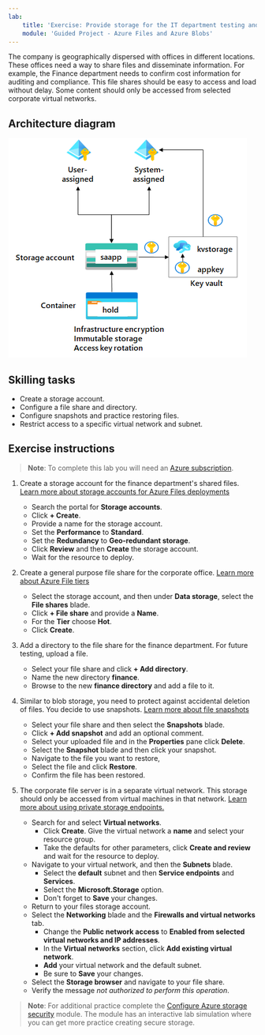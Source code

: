 ```yaml
---
lab:
    title: 'Exercise: Provide storage for the IT department testing and training'
    module: 'Guided Project - Azure Files and Azure Blobs'
---
```


The company is geographically dispersed with offices in different locations.  These offices need a way to share files and disseminate information. For example, the Finance department needs to confirm cost information for auditing and compliance. This file shares should be easy to access and load without delay. Some content should only be accessed from selected corporate virtual networks.


## Architecture diagram

![Diagram with a storage account, file share, and directory](../Media/task_04.png)

## Skilling tasks
- Create a storage account. 
- Configure a file share and directory. 
- Configure snapshots and practice restoring files. 
- Restrict access to a specific virtual network and subnet. 

## Exercise instructions

>**Note**: To complete this lab you will need an [Azure subscription](https://azure.microsoft.com/free/).

1. Create a storage account for the finance department's shared files.  [Learn more about storage accounts for Azure Files deployments](https://learn.microsoft.com/azure/storage/files/storage-files-planning#management-concepts)

    - Search the portal for **Storage accounts**. 
    - Click **+ Create**. 
    - Provide a name for the storage account. 
    - Set the **Performance** to **Standard**.  
    - Set the **Redundancy** to **Geo-redundant storage**.
    - Click **Review** and then **Create** the storage account.
    - Wait for the resource to deploy. 

1. Create a general purpose file share for the corporate office. [Learn more about Azure File tiers](https://learn.microsoft.com/azure/storage/files/storage-files-planning#storage-tiers)

    - Select the storage account, and then under **Data storage**, select the **File shares** blade. 
    - Click **+ File share** and provide a **Name**.
    - For the **Tier** choose **Hot**. 
    - Click **Create**. 


1. Add a directory to the file share for the finance department. For future testing, upload a file. 

    - Select your file share and click **+ Add directory**. 
    - Name the new directory **finance**.
    - Browse to the new **finance directory** and add a file to it. 

1. Similar to blob storage, you need to protect against accidental deletion of files. You decide to use snapshots. [Learn more about file snapshots](https://learn.microsoft.com/azure/storage/files/storage-snapshots-files)
    
    - Select your file share and then select the **Snapshots** blade. 
    - Click **+ Add snapshot** and add an optional comment. 
    - Select your uploaded file and in the **Properties** pane click **Delete**.
    - Select the **Snapshot** blade and then click your snapshot. 
    - Navigate to the file you want to restore,
    - Select the file and click **Restore**.
    - Confirm the file has been restored. 

1. The corporate file server is in a separate virtual network. This storage should only be accessed from virtual machines in that network. [Learn more about using private storage endpoints.](https://learn.microsoft.com/azure/storage/common/storage-private-endpoints)

    - Search for and select **Virtual networks**.
        - Click **Create**. Give the virtual network a **name** and select your resource group. 
        - Take the defaults for other parameters, click **Create and review** and wait for the resource to deploy. 
    - Navigate to your virtual network, and then the **Subnets** blade.
        - Select the **default** subnet and then **Service endpoints** and **Services**.
        - Select the **Microsoft.Storage** option.     
        - Don't forget to **Save** your changes. 
    - Return to your files storage account. 
    - Select the **Networking** blade and the **Firewalls and virtual networks** tab. 
        - Change the **Public network access** to **Enabled from selected virtual networks and IP addresses**.
        - In the **Virtual networks** section, click **Add existing virtual network**.
        - **Add** your virtual network and the default subnet. 
        - Be sure to **Save** your changes. 
    - Select the **Storage browser** and navigate to your file share. 
    - Verify the message *not authorized to perform this operation*. 


>**Note**: For additional practice complete the [Configure Azure storage security](https://learn.microsoft.com/training/modules/configure-storage-security/) module. The module has an interactive lab simulation where you can get more practice creating secure storage. 

